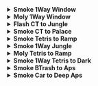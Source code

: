 <details>
  <summary><strong>Smoke 1Way Window</strong></summary>
  <br>
  
  Normal Throw  <br>
  Precise lineup

  <div align="center">
    <img src="img\smoke_1w_window_pos.png" alt="Position" width="33%"/>
    <img src="img\smoke_1w_window_angle.png" alt="Angle" width="33%"/>
    <img src="img\smoke_1w_window_result.png" alt="Result" width="33%"/>
  </div>
  
  Normal Throw <br>
  Loose lineup

  <div align="center">
    <img src="img\smoke_1w_window_alt1_pos.png" alt="Position" width="33%"/>
    <img src="img\smoke_1w_window_alt1_angle.png" alt="Angle" width="33%"/>
    <img src="img\smoke_1w_window_alt1_result.png" alt="Result" width="33%"/>
  </div>

  Crouching LMB+RMB <br>
  Precise lineup

  <div align="center">
    <img src="img\smoke_1w_window_alt2_pos.png" alt="Position" width="33%"/>
    <img src="img\smoke_1w_window_alt2_angle.png" alt="Angle" width="33%"/>
    <img src="img\smoke_1w_window_alt2_result.png" alt="Result" width="33%"/>
  </div>

</details>

<details>
  <summary><strong>Moly 1Way Window</strong></summary>
  <br>
  
  Normal Throw  <br>
  Precise lineup

  <div align="center">
    <img src="img\moly_1w_window_pos.png" alt="Position" width="33%"/>
    <img src="img\moly_1w_window_angle.png" alt="Angle" width="33%"/>
    <img src="img\moly_1w_window_result.png" alt="Result" width="33%"/>
  </div>
  
</details>

<details>
  <summary><strong>Flash CT to Jungle</strong></summary>
  <br>
  
  Normal Throw  <br>
  Loose lineup

  <div align="center">
    <img src="img\flash_ct_jungle_angle.png" alt="Angle" width="45%"/>
    <img src="img\flash_ct_jungle_result.png" alt="Result" width="45%"/>
  </div>
  
</details>

<details>
  <summary><strong>Smoke CT to Palace</strong></summary>
  <br>
  
  Jump Throw  <br>
  Loose lineup

  <div align="center">
    <img src="img\smoke_ct_palace_angle.png" alt="Angle" width="45%"/>
    <img src="img\smoke_ct_palace_result.png" alt="Result" width="45%"/>
  </div>
  
</details>

<details>
  <summary><strong>Smoke Tetris to Ramp</strong></summary>
  <br>
  
  Normal Throw  <br>
  Loose lineup

  <div align="center">
    <img src="img\smoke_tetris_ramp_pos.png" alt="Position" width="33%"/>
    <img src="img\smoke_tetris_ramp_angle.png" alt="Angle" width="33%"/>
    <img src="img\smoke_tetris_ramp_result.png" alt="Result" width="33%"/>
  </div>
  
</details>

<details>
  <summary><strong>Smoke 1Way Jungle</strong></summary>
  <br>
  
  Crouch Throw  <br>
  Precise lineup

  <div align="center">
    <img src="img\smoke_1w_jungle_pos.png" alt="Position" width="33%"/>
    <img src="img\smoke_1w_jungle_angle.png" alt="Angle" width="33%"/>
    <img src="img\smoke_1w_jungle_result.png" alt="Result" width="33%"/>
  </div>
  
</details>

<details>
  <summary><strong>Moly Tetris to Ramp</strong></summary>
  <br>
  
  Jump Throw  <br>
  Precise lineup

  <div align="center">
    <img src="img\moly_tetris_ramp_pos.png" alt="Position" width="33%"/>
    <img src="img\moly_tetris_ramp_angle.png" alt="Angle" width="33%"/>
    <img src="img\moly_tetris_ramp_result.png" alt="Result" width="33%"/>
  </div>
  
</details>

<details>
  <summary><strong>Smoke 1Way Tetris to Dark</strong></summary>
  <br>
  
  Normal Throw  <br>
  Precise lineup

  <div align="center">
    <img src="img\smoke_1w_tetris_dark_pos.png" alt="Position" width="33%"/>
    <img src="img\smoke_1w_tetris_dark_angle.png" alt="Angle" width="33%"/>
    <img src="img\smoke_1w_tetris_dark_result.png" alt="Result" width="33%"/>
  </div>
  
</details>

<details>
  <summary><strong>Smoke BTrash to Aps</strong></summary>
  <br>
  
  Normal Throw  <br>
  Loose lineup

  <div align="center">
    <img src="img\smoke_btrash_aps_pos.png" alt="Position" width="33%"/>
    <img src="img\smoke_btrash_aps_angle.png" alt="Angle" width="33%"/>
    <img src="img\smoke_btrash_aps_result.png" alt="Result" width="33%"/>
  </div>
  
</details>

<details>
  <summary><strong>Smoke Car to Deep Aps</strong></summary>
  <br>
  
  Running Jump Throw  <br>
  Loose lineup

  <div align="center">
    <img src="img\smoke_car_deep_aps_pos.png" alt="Position" width="45%"/>
    <img src="img\smoke_car_deep_aps_angle.png" alt="Angle" width="45%"/>
    <img src="img\smoke_car_deep_aps_throw.png" alt="Throw" width="45%"/>
    <img src="img\smoke_car_deep_aps_result.png" alt="Result" width="45%"/>
  </div>
  
</details>